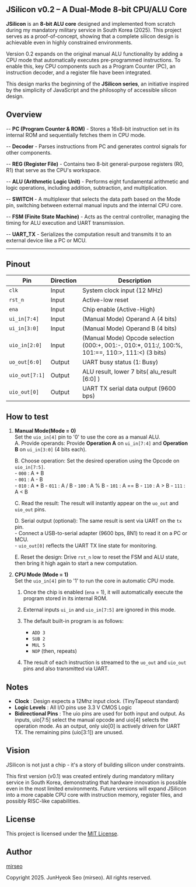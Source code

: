 <!---

This file is used to generate your project datasheet. Please fill in the information below and delete any unused
sections.

You can also include images in this folder and reference them in the markdown. Each image must be less than
512 kb in size, and the combined size of all images must be less than 1 MB.
-->

## JSilicon v0.2 – A Dual-Mode 8-bit CPU/ALU Core

**JSilicon** is an **8-bit ALU core** designed and implemented from scratch during my mandatory military service in South Korea (2025). This project serves as a proof-of-concept, showing that a complete silicon design is achievable even in highly constrained environments.  

Version 0.2 expands on the original manual ALU functionality by adding a CPU mode that automatically executes pre-programmed instructions. To enable this, key CPU components such as a Program Counter (PC), an instruction decoder, and a register file have been integrated.  

This design marks the beginning of the **JSilicon series**, an initiative inspired by the simplicity of JavaScript and the philosophy of accessible silicon design.  

## Overview

-- **PC (Program Counter & ROM)** - Stores a 16x8-bit instruction set in its internal ROM and sequentially fetches them in CPU mode.  

-- **Decoder** - Parses instructions from PC and generates control signals for other components.  

-- **REG (Register File)** - Contains two 8-bit general-purpose registers (R0, R1) that serve as the CPU's workspace.  

-- **ALU (Arithmetic Logic Unit)** -  Performs eight fundamental arithmetic and logic operations, including addition, subtraction, and multiplication.  

-- **SWITCH** - A multiplexer that selects the data path based on the Mode pin, switching between external manual inputs and the internal CPU core.  

-- **FSM (Finite State Machine)** - Acts as the central controller, managing the timing for ALU execution and UART transmission.  

-- **UART_TX** - Serializes the computation result and transmits it to an external device like a PC or MCU.  

---

## Pinout
| Pin | Direction | Description |
|-----|-----------|-------------|
| `clk`       | Input  | System clock input (12 MHz) |
| `rst_n`     | Input  | Active-low reset |
| `ena`     | Input  | Chip enable (Active-High) |
| `ui_in[7:4]` | Input  | (Manual Mode) Operand A (4 bits) |
| `ui_in[3:0]` | Input  | (Manual Mode) Operand B (4 bits) |
| `uio_in[2:0]` | Input  | (Manual Mode) Opcode selection (000:+, 001:-, 010:*, 011:/, 100:%, 101:==, 110:>, 111:<) (3 bits) |
| `uo_out[6:0]` | Output | UART busy status (1: Busy) |
| `uio_out[7:1]` | Output | ALU result, lower 7 bits( alu_result [6:0] ) |
| `uio_out[0]`        | Output | UART TX serial data output (9600 bps) | 

## How to test
1. **Manual Mode(Mode = 0)**  
   Set the `uio_in[4]` pin to '0' to use the core as a manual ALU.  
   A. Provide operands: Provide **Operation A** on `ui_in[7:4]` and **Operation B** on `ui_in[3:0]` (4 bits each).  

   B. Choose operation: Set the desired operation using the Opcode on `uio_in[7:5]`.  
         - `000` : A + B  
         - `001` : A - B  
         - `010` : A * B
         - `011` : A / B
         - `100` : A % B
         - `101` : A == B
         - `110` : A > B
         - `111` : A < B  

   C. Read the result: The result will instantly appear on the `uo_out` and `uio_out` pins.   

   D. Serial output (optional): The same result is sent via UART on the `tx` pin.  
         - Connect a USB-to-serial adapter (9600 bps, 8N1) to read it on a PC or MCU.  
         - `uio_out[0]` reflects the UART TX line state for monitoring.  

   E. Reset the design: Drive `rst_n` low to reset the FSM and ALU state, then bring it high again to start a new computation.  

2. **CPU Mode (Mode = 1)**  
   Set the `uio_in[4]` pin to '1' to run the core in automatic CPU mode.  

      1. Once the chip is enabled (`ena` = 1), it will automatically execute the program stored in its internal ROM.  

      2. External inputs `ui_in` and `uio_in[7:5]` are ignored in this mode.  

      3. The default built-in program is as follows:  
         - `ADD 3`
         - `SUB 2`
         - `MUL 5`
         - `NOP`  (then, repeats)  

      4. The result of each instruction is streamed to the `uo_out` and `uio_out` pins and also transmitted via UART.  

## Notes

- **Clock** : Design expects a 12Mhz input clock. (TinyTapeout standard)
- **Logic Levels** : All I/O pins use 3.3 V CMOS Logic
- **Bidirectional Pins** : The uio pins are used for both input and output. As inputs, uio[7:5] select the manual opcode and uio[4] selects the operation mode. As an output, only uio[0] is actively driven for UART TX. The remaining pins (uio[3:1]) are unused.  

## Vision
JSilicon is not just a chip - it's a story of building silicon under constraints.  

This first version (v0.1) was created entirely during mandatory military service in South Korea, demonstrating that hardware innovation is possible even in the most limited environments. Future versions will expand JSilicon into a more capable CPU core with instruction memory, register files, and possibly RISC-like capabilities.

## License
This project is licensed under the [MIT License](https://opensource.org/license/mit/).  

## Author
[mirseo](https://github.com/mirseo)  

Copyright 2025. JunHyeok Seo (mirseo). All rights reserved.  